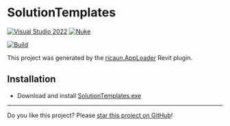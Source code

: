 # SolutionTemplates

<!--#if (Revit2017)
[![Revit 2017](https://img.shields.io/badge/Revit-2017+-blue.svg)](../..)
#elseif (Revit2018)
[![Revit 2018](https://img.shields.io/badge/Revit-2018+-blue.svg)](../..)
#elseif (Revit2019)
[![Revit 2019](https://img.shields.io/badge/Revit-2019+-blue.svg)](../..)
#elseif (Revit2020)
[![Revit 2020](https://img.shields.io/badge/Revit-2020+-blue.svg)](../..)
#elseif (Revit2021)
[![Revit 2021](https://img.shields.io/badge/Revit-2021+-blue.svg)](../..)
#elseif (Revit2022)
[![Revit 2022](https://img.shields.io/badge/Revit-2022+-blue.svg)](../..)
#elseif (Revit2023)
[![Revit 2023](https://img.shields.io/badge/Revit-2023+-blue.svg)](../..)
#elseif (Revit2024)
[![Revit 2024](https://img.shields.io/badge/Revit-2024+-blue.svg)](../..)
#elseif (Revit2025)
[![Revit 2025](https://img.shields.io/badge/Revit-2025+-blue.svg)](../..)
#else
[![Revit 2019](https://img.shields.io/badge/Revit-2019+-blue.svg)](../..)
#endif-->
[![Visual Studio 2022](https://img.shields.io/badge/Visual%20Studio-2022-blue)](../..)
[![Nuke](https://img.shields.io/badge/Nuke-Build-blue)](https://nuke.build/)
<!--#if (License)
[![License MIT](https://img.shields.io/badge/License-MIT-blue.svg)](LICENSE)
#endif-->
[![Build](../../actions/workflows/Build.yml/badge.svg)](../../actions)

This project was generated by the [ricaun.AppLoader](https://ricaun.com/AppLoader/) Revit plugin.

## Installation

* Download and install [SolutionTemplates.exe](../../releases/latest/download/SolutionTemplates.zip)

<!--#if (License)
## License

This project is [licensed](LICENSE) under the [MIT License](https://en.wikipedia.org/wiki/MIT_License).

#endif-->
---

Do you like this project? Please [star this project on GitHub](../../stargazers)!